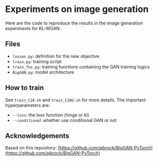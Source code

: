 # Experiments on image generation

Here are the code to reproduce the results in the image generation experiments for KL-WGAN.

## Files

- `losses.py`: definition for the new objective
- `train.py`: training script
- `train_fns.py`: training functions containing the GAN training logics
- `BigGAN.py`: model architecture

## How to train

See `train_C10.sh` and `train_C10U.sh` for more details. The important hyperparameters are:
- `--loss`: the loss function (hinge or kl)
- `--conditional` whether use conditional GAN or not

## Acknowledgements

Based on this repository: [https://github.com/ajbrock/BigGAN-PyTorch](https://github.com/ajbrock/BigGAN-PyTorch)
